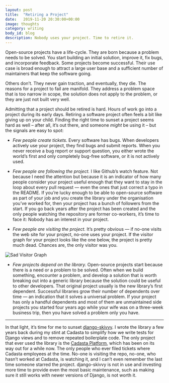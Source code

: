 ```yaml
---
layout: post
title:  "Retiring a Project"
date:   2019-11-20 20:30:00+00:00
image: thoughts
category: writing
body_id: blog
description: Nobody uses your project. Time to retire it.
---
```


Open-source projects have a life-cycle. They are born because a problem needs to be solved. You start building an initial solution, improve it, fix bugs, and incorporate feedback. Some projects become successful. Their use case is broad enough to attract a large user base and a sufficient number of maintainers that keep the software going.

Others don’t. They never gain traction, and eventually, they die. The reasons for a project to fail are manifold. They address a problem space that is too narrow in scope, the solution does not apply to the problem, or they are just not built very well. 

Admitting that a project should be retired is hard. Hours of work go into a project during its early days. Retiring a software project often feels a bit like giving up on your child. Finding the right time to sunset a project seems hard as well – after all, it’s out there, and someone _might_ be using it – but the signals are easy to spot:

- *Few people create tickets.* Every software has bugs. When developers actively use your project, they find bugs and submit reports. When you never receive a bug report or support question, you either wrote the world’s first and only completely bug-free software, or it is not actively used. 

- *Few people are following the project.* I like Github’s watch feature. Not because I need the attention but because it is an indicator of how many people consider your project useful enough that they want to stay in the loop about every pull request — even the ones that just correct a typo in the README. If you’re lucky enough to be able to open-source software as part of your job and you create the library under the organisation you’ve worked for, then your project has a bunch of followers from the start. If you go back years after the project has been created and the only people watching the repository are former co-workers, it’s time to face it: Nobody has an interest in your project. 

- *Few people are visiting the project.* It’s pretty obvious — if no-one visits the web site for your project, no-one uses your project. If the visitor graph for your project looks like the one below, the project is pretty much dead. Chances are, the only visitor was you. 

![Sad Visitor Graph](/img/visitor-graph.png)

- *Few projects depend on the library.* Open-source projects start because there is a need or a problem to be solved. Often when we build something, encounter a problem, and develop a solution that is worth breaking out into a generic library because the solution could be useful to other developers. That original project usually is the new library’s first dependent. Successful libraries grow their number of dependents over time — an indication that it solves a universal problem. If your project has only a handful dependents and most of them are unmaintained side projects you started four years ago while your wife was on a three-week business trip, then you have solved a problem only you have. 

---

In that light, it’s time for me to sunset [django-skivvy](https://github.com/oliverroick/django-skivvy/). I wrote the library a few years back during my stint at Cadasta to simplify how we write tests for Django views and to remove repeated boilerplate code. The only project that ever used the library is the [Cadasta Platform](https://github.com/Cadasta/cadasta-platform), which has been on its way out for a while now. The only people who ever filed tickets where Cadasta employees at the time. No-one is visiting the repo, no-one, who hasn’t worked at Cadasta, is watching it, and I can’t even remember the last time someone starred the project. django-skivvy is not in use and investing more time to provide even the most basic maintenance, such as making sure it still works with newer versions of Django, is not worth it. 
